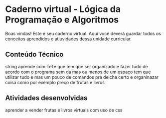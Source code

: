 # Caderno virtual - Lógica da Programação e Algoritmos
Boas vindas! Este é seu caderno virtual. Aqui você deverá guardar todos os conceitos aprendidos e atiuvidades dessa unidade curricular. 


## Conteúdo Técnico
string aprende com TeTe que tem que ser organizado e fazer tudo de acordo com o programa sem da mas ou menos de um espaço tem que utilizar tudo e mas um pouco de comandos pra deicha certo e organinazar coisa como por exemplo preço de frutas e livros 


## Atividades desenvolvidas
aprender a vender frutas e livros virtuais com uso de css


